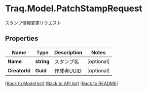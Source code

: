 # Traq.Model.PatchStampRequest
スタンプ情報変更リクエスト

## Properties

Name | Type | Description | Notes
------------ | ------------- | ------------- | -------------
**Name** | **string** | スタンプ名 | [optional] 
**CreatorId** | **Guid** | 作成者UUID | [optional] 

[[Back to Model list]](../README.md#documentation-for-models) [[Back to API list]](../README.md#documentation-for-api-endpoints) [[Back to README]](../README.md)

